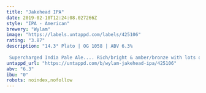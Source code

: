 ```yaml
---
title: "Jakehead IPA"
date: 2019-02-10T12:24:08.027266Z
style: "IPA - American"
brewery: "Wylam"
image: "https://labels.untappd.com/labels/425106"
rating: "3.87"
description: "14.3° Plato | OG 1058 | ABV 6.3%  Supercharged India Pale Ale.... Rich/bright & amber/bronze with lots of American hop aroma. Distinctly bittersweet on the palate with a massive hop complexity fashioned deep within the IPA tradition."
untappd_url: "https://untappd.com/b/wylam-jakehead-ipa/425106"
abv: "6.3"
ibu: "0"
robots: noindex,nofollow
---
```

